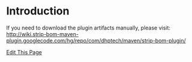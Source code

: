 # Introduction #

If you need to download the plugin artifacts manually, please visit: http://wiki.strip-bom-maven-plugin.googlecode.com/hg/repo/com/dhptech/maven/strip-bom-plugin/


[Edit This Page](http://code.google.com/p/strip-bom-maven-plugin/w/edit/DownloadPlugin)